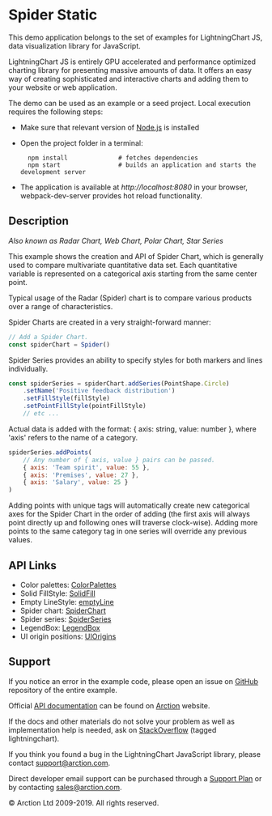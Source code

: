 # Spider Static

This demo application belongs to the set of examples for LightningChart JS, data visualization library for JavaScript.

LightningChart JS is entirely GPU accelerated and performance optimized charting library for presenting massive amounts of data. It offers an easy way of creating sophisticated and interactive charts and adding them to your website or web application.

The demo can be used as an example or a seed project. Local execution requires the following steps:

- Make sure that relevant version of [Node.js](https://nodejs.org/en/download/) is installed
- Open the project folder in a terminal:

        npm install              # fetches dependencies
        npm start                # builds an application and starts the development server

- The application is available at *http://localhost:8080* in your browser, webpack-dev-server provides hot reload functionality.


## Description

*Also known as Radar Chart, Web Chart, Polar Chart, Star Series*

This example shows the creation and API of Spider Chart, which is generally used to compare multivariate quantitative data set. Each quantitative variable is represented on a categorical axis starting from the same center point.

Typical usage of the Radar (Spider) chart is to compare various products over a range of characteristics.

Spider Charts are created in a very straight-forward manner:

```javascript
// Add a Spider Chart.
const spiderChart = Spider()
```

Spider Series provides an ability to specify styles for both markers and lines individually.

```javascript
const spiderSeries = spiderChart.addSeries(PointShape.Circle)
    .setName('Positive feedback distribution')
    .setFillStyle(fillStyle)
    .setPointFillStyle(pointFillStyle)
    // etc ...
```

Actual data is added with the format: { axis: string, value: number }, where 'axis' refers to the name of a category.

```javascript
spiderSeries.addPoints(
    // Any number of { axis, value } pairs can be passed.
    { axis: 'Team spirit', value: 55 },
    { axis: 'Premises', value: 27 },
    { axis: 'Salary', value: 25 }
)
```

Adding points with unique tags will automatically create new categorical axes for the Spider Chart in the order of adding (the first axis will always point directly up and following ones will traverse clock-wise). Adding more points to the same category tag in one series will override any previous values.


## API Links

* Color palettes: [ColorPalettes]
* Solid FillStyle: [SolidFill]
* Empty LineStyle: [emptyLine]
* Spider chart: [SpiderChart]
* Spider series: [SpiderSeries]
* LegendBox: [LegendBox]
* UI origin positions: [UIOrigins]


## Support

If you notice an error in the example code, please open an issue on [GitHub][0] repository of the entire example.

Official [API documentation][1] can be found on [Arction][2] website.

If the docs and other materials do not solve your problem as well as implementation help is needed, ask on [StackOverflow][3] (tagged lightningchart).

If you think you found a bug in the LightningChart JavaScript library, please contact support@arction.com.

Direct developer email support can be purchased through a [Support Plan][4] or by contacting sales@arction.com.

[0]: https://github.com/Arction/
[1]: https://www.arction.com/lightningchart-js-api-documentation/
[2]: https://www.arction.com
[3]: https://stackoverflow.com/questions/tagged/lightningchart
[4]: https://www.arction.com/support-services/

© Arction Ltd 2009-2019. All rights reserved.


[ColorPalettes]: https://www.arction.com/lightningchart-js-api-documentation/v1.2.0/globals.html#colorpalettes
[SolidFill]: https://www.arction.com/lightningchart-js-api-documentation/v1.2.0/classes/solidfill.html
[emptyLine]: https://www.arction.com/lightningchart-js-api-documentation/v1.2.0/globals.html#emptyline
[SpiderChart]: https://www.arction.com/lightningchart-js-api-documentation/v1.2.0/classes/spiderchart.html
[SpiderSeries]: https://www.arction.com/lightningchart-js-api-documentation/v1.2.0/classes/spiderseries.html
[LegendBox]: https://www.arction.com/lightningchart-js-api-documentation/v1.2.0/classes/chartxy.html#addlegendbox
[UIOrigins]: https://www.arction.com/lightningchart-js-api-documentation/v1.2.0/globals.html#uiorigins

